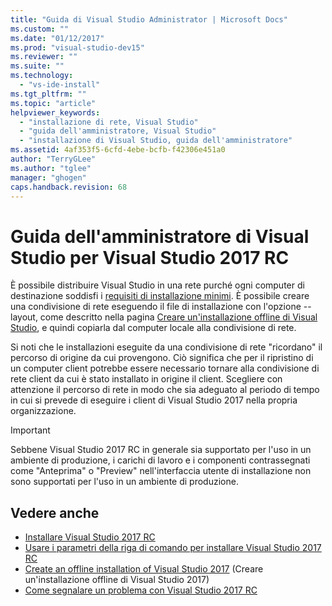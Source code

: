 ```yaml
---
title: "Guida di Visual Studio Administrator | Microsoft Docs"
ms.custom: ""
ms.date: "01/12/2017"
ms.prod: "visual-studio-dev15"
ms.reviewer: ""
ms.suite: ""
ms.technology: 
  - "vs-ide-install"
ms.tgt_pltfrm: ""
ms.topic: "article"
helpviewer_keywords: 
  - "installazione di rete, Visual Studio"
  - "guida dell'amministratore, Visual Studio"
  - "installazione di Visual Studio, guida dell'amministratore"
ms.assetid: 4af353f5-6cfd-4ebe-bcfb-f42306e451a0
author: "TerryGLee"
ms.author: "tglee"
manager: "ghogen"
caps.handback.revision: 68
---
```

# <a name="visual-studio-administrator-guide-for-visual-studio-2017-rc"></a>Guida dell'amministratore di Visual Studio per Visual Studio 2017 RC

È possibile distribuire Visual Studio in una rete purché ogni computer di destinazione soddisfi i [requisiti di installazione minimi](https://www.visualstudio.com/en-us/productinfo/vs2017-system-requirements-vs). È possibile creare una condivisione di rete eseguendo il file di installazione con l'opzione --layout, come descritto nella pagina [Creare un'installazione offline di Visual Studio](create-an-offline-installation-of-visual-studio.md), e quindi copiarla dal computer locale alla condivisione di rete.   

 Si noti che le installazioni eseguite da una condivisione di rete "ricordano" il percorso di origine da cui provengono. Ciò significa che per il ripristino di un computer client potrebbe essere necessario tornare alla condivisione di rete client da cui è stato installato in origine il client. Scegliere con attenzione il percorso di rete in modo che sia adeguato al periodo di tempo in cui si prevede di eseguire i client di Visual Studio 2017 nella propria organizzazione.  

 > [!IMPORTANT]
 > Sebbene Visual Studio 2017 RC in generale sia supportato per l'uso in un ambiente di produzione, i carichi di lavoro e i componenti contrassegnati come "Anteprima" o "Preview" nell'interfaccia utente di installazione non sono supportati per l'uso in un ambiente di produzione.

## <a name="see-also"></a>Vedere anche
* [Installare Visual Studio 2017 RC](install-visual-studio.md)
* [Usare i parametri della riga di comando per installare Visual Studio 2017 RC](use-command-line-parameters-to-install-visual-studio.md)
* [Create an offline installation of Visual Studio 2017](create-an-offline-installation-of-visual-studio.md) (Creare un'installazione offline di Visual Studio 2017)
* [Come segnalare un problema con Visual Studio 2017 RC](../ide/how-to-report-a-problem-with-visual-studio-2017.md)



<!--HONumber=Feb17_HO4-->


